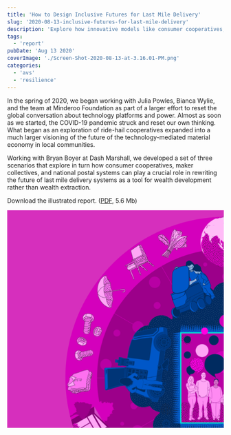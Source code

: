 ```yaml
---
title: 'How to Design Inclusive Futures for Last Mile Delivery'
slug: '2020-08-13-inclusive-futures-for-last-mile-delivery'
description: 'Explore how innovative models like consumer cooperatives, maker collectives, and national postal systems can reshape last mile delivery for inclusivity and local wealth generation. This blog post, developed with experts from Minderoo Foundation and Dash Marshall, envisions a future where technology enhances community power rather than extracting wealth. Dive into the scenarios and download the illustrated report to learn how we can design equitable delivery systems.'
tags:
  - 'report'
pubDate: 'Aug 13 2020'
coverImage: './Screen-Shot-2020-08-13-at-3.16.01-PM.png'
categories:
  - 'avs'
  - 'resilience'
---
```



In the spring of 2020, we began working with Julia Powles, Bianca Wylie, and the team at Minderoo Foundation as part of a larger effort to reset the global conversation about technology platforms and power. Almost as soon as we started, the COVID-19 pandemic struck and reset our own thinking. What began as an exploration of ride-hail cooperatives expanded into a much larger visioning of the future of the technology-mediated material economy in local communities.

Working with Bryan Boyer at Dash Marshall, we developed a set of three scenarios that explore in turn how consumer cooperatives, maker collectives, and national postal systems can play a crucial role in rewriting the future of last mile delivery systems as a tool for wealth development rather than wealth extraction.

Download the illustrated report. ([PDF](/pdf/The-Most-Important-Mile.pdf), 5.6 Mb)

![](./Screen-Shot-2020-08-13-at-3.16.01-PM.png)
